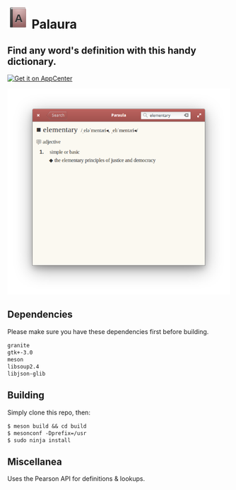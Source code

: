 # ![icon](data/icon.png) Palaura
## Find any word's definition with this handy dictionary.
[![Get it on AppCenter](https://appcenter.elementary.io/badge.svg)](https://appcenter.elementary.io/com.github.lainsce.palaura)

![Screenshot](data/shot.png)

## Dependencies

Please make sure you have these dependencies first before building.

```
granite
gtk+-3.0
meson
libsoup2.4
libjson-glib
```

## Building

Simply clone this repo, then:

```
$ meson build && cd build
$ mesonconf -Dprefix=/usr
$ sudo ninja install
```


## Miscellanea

Uses the Pearson API for definitions & lookups.